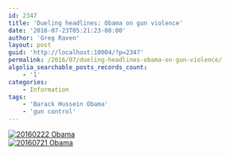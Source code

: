 ```yaml
---
id: 2347
title: 'Dueling headlines: Obama on gun violence'
date: '2016-07-23T05:21:23-08:00'
author: 'Greg Raven'
layout: post
guid: 'http://localhost:10004/?p=2347'
permalink: /2016/07/dueling-headlines-obama-on-gun-violence/
algolia_searchable_posts_records_count:
    - '1'
categories:
    - Information
tags:
    - 'Barack Hussein Obama'
    - 'gun control'
---
```


[![20160222 Obama](https://www.gregraven.us/wp-content/uploads/2016/07/20160222-Obama.png)](https://www.gregraven.us/wp-content/uploads/2016/07/20160222-Obama.png)  
[![20160721 Obama](https://www.gregraven.us/wp-content/uploads/2016/07/20160721-Obama.png)](https://www.gregraven.us/wp-content/uploads/2016/07/20160721-Obama.png)